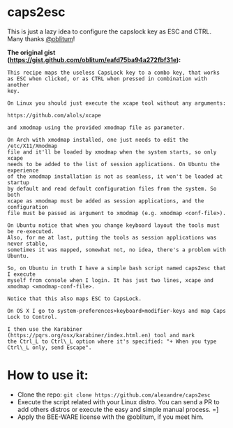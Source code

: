 # caps2esc

This is just a lazy idea to configure the capslock key as ESC and CTRL. Many thanks [@oblitum](https://github.com/oblitum)!

__The original gist (https://gist.github.com/oblitum/eafd75ba94a272fbf31e):__

```
This recipe maps the useless CapsLock key to a combo key, that works
as ESC when clicked, or as CTRL when pressed in combination with another
key.

On Linux you should just execute the xcape tool without any arguments:

https://github.com/alols/xcape

and xmodmap using the provided xmodmap file as parameter.

On Arch with xmodmap installed, one just needs to edit the /etc/X11/Xmodmap
file and it'll be loaded by xmodmap when the system starts, so only xcape
needs to be added to the list of session applications. On Ubuntu the experience
of the xmodmap installation is not as seamless, it won't be loaded at startup
by default and read default configuration files from the system. So both
xcape as xmodmap must be added as session applications, and the configuration
file must be passed as argument to xmodmap (e.g. xmodmap <conf-file>).

On Ubuntu notice that when you change keyboard layout the tools must be re-executed.
Also, for me at last, putting the tools as session applications was never stable,
sometimes it was mapped, somewhat not, no idea, there's a problem with Ubuntu.

So, on Ubuntu in truth I have a simple bash script named caps2esc that I execute
myself from console when I login. It has just two lines, xcape and xmodmap <xmodmap-conf-file>.

Notice that this also maps ESC to CapsLock.

On OS X I go to system-preferences>keyboard>modifier-keys and map Caps Lock to Control.

I then use the Karabiner (https://pqrs.org/osx/karabiner/index.html.en) tool and mark
the Ctrl_L to Ctrl\_L option where it's specified: "+ When you type Ctrl\_L only, send Escape".
```
# How to use it:

* Clone the repo: ```git clone https://github.com/alexandre/caps2esc```
* Execute the script related with your Linux distro. You can send a PR to add others distros or execute the easy and simple manual process. =]
* Apply the BEE-WARE license with the @oblitum, if you meet him.
